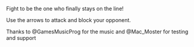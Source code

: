 Fight to be the one who finally stays on the line!

Use the arrows to attack and block your opponent.


Thanks to @GamesMusicProg ‏for the music and @Mac_Moster ‏for testing and support